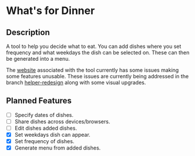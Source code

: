 # **What's for Dinner**
## Description
A tool to help you decide what to eat. You can add dishes where you set frequency and what weekdays the dish can be selected on. These can then be generated into a menu.

The [website](https://antonegas.github.io/whats-for-dinner/) associated with the tool currently has some issues making some features unusable. These issues are currently being addressed in the branch [helper-redesign](https://github.com/antonegas/whats-for-dinner/tree/helper-redesign) along with some visual upgrades.

## Planned Features
- [ ] Specify dates of dishes.
- [ ] Share dishes across devices/browsers.
- [ ] Edit dishes added dishes.
- [x] Set weekdays dish can appear.
- [x] Set frequency of dishes.
- [x] Generate menu from added dishes.
